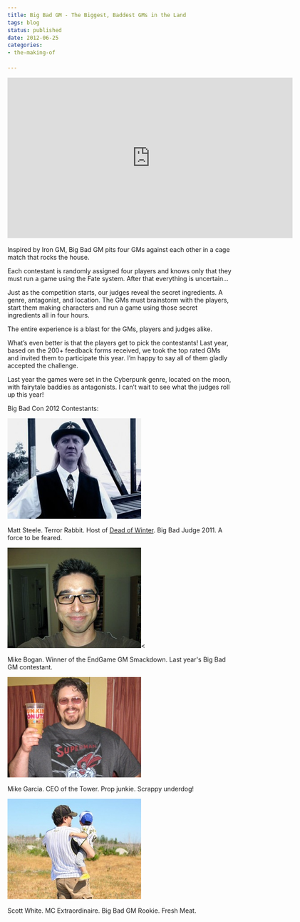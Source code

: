 ```yaml
---
title: Big Bad GM - The Biggest, Baddest GMs in the Land
tags: blog
status: published
date: 2012-06-25
categories:
- the-making-of

---
```

<iframe width="640" height="360" src="https://www.youtube.com/embed/Sg50GKWd64Y" frameborder="0" allowfullscreen></iframe>

Inspired by Iron GM, Big Bad GM pits four GMs against each other in a cage match that rocks the house.

Each contestant is randomly assigned four players and knows only that they must run a game using the Fate system. After that everything is uncertain...

Just as the competition starts, our judges reveal the secret ingredients. A genre, antagonist, and location. The GMs must brainstorm with the players, start them making characters and run a game using those secret ingredients all in four hours.

The entire experience is a blast for the GMs, players and judges alike.

What’s even better is that the players get to pick the contestants! Last year, based on the 200+ feedback forms received, we took the top rated GMs and invited them to participate this year. I’m happy to say all of them gladly accepted the challenge.

Last year the games were set in the Cyberpunk genre, located on the moon, with fairytale baddies as antagonists. I can’t wait to see what the judges roll up this year!

Big Bad Con 2012 Contestants:

<img src="/images/matt-300x225.jpg" alt="" title="Matt Steele - Terror Rabbit" width="300" height="225" class="size-medium wp-image-113">

Matt Steele. Terror Rabbit. Host of <a href="http://terrorrabbit.com/#D.O.W.">Dead of Winter</a>. Big Bad Judge 2011. A force to be feared.

<img src="/images/n785693698_1318408_7797-300x225.jpg" alt="Mike Bogan" title="Mike Bogan" width="300" height="225" class="size-medium wp-image-187"><

Mike Bogan. Winner of the EndGame GM Smackdown. Last year's Big Bad GM contestant.

<img src="/images/michael_garcia.jpg" alt="" title="michael_garcia" width="300" height="225" class="size-full wp-image-608">

Mike Garcia. CEO of the Tower. Prop junkie. Scrappy underdog!

<img src="/images/scott_white.jpg" alt="" title="Scott White" width="300" height="225" class="size-full wp-image-609">

Scott White. MC Extraordinaire. Big Bad GM Rookie. Fresh Meat.